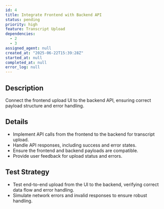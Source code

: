 ```yaml
---
id: 4
title: Integrate Frontend with Backend API
status: pending
priority: high
feature: Transcript Upload
dependencies:
  - 2
  - 3
assigned_agent: null
created_at: "2025-06-22T15:39:28Z"
started_at: null
completed_at: null
error_log: null
---
```


## Description
Connect the frontend upload UI to the backend API, ensuring correct payload structure and error handling.

## Details
- Implement API calls from the frontend to the backend for transcript upload.
- Handle API responses, including success and error states.
- Ensure the frontend and backend payloads are compatible.
- Provide user feedback for upload status and errors.

## Test Strategy
- Test end-to-end upload from the UI to the backend, verifying correct data flow and error handling.
- Simulate network errors and invalid responses to ensure robust handling. 
